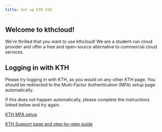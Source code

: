 ```yaml
---
title: Set up KTH SSO
---
```


## Welcome to kthcloud\!

We're thrilled that you want to use kthcloud\! We are a student-run
cloud provider and offer a free and open-source alternative to
commercial cloud services.

## Logging in with KTH

Please try logging in with KTH, as you would on any other KTH page. You
should be redirected to the Multi-Factor Authentication (MFA) setup page
automatically.

If this does not happen automatically, please complete the instructions
linked below and try again.

[KTH MFA setup](https://aka.ms/mfasetup)

[KTH Support page and step-by-step
guide](https://intra.kth.se/en/it/natverk/sakerhet/microsoft-365/sakra-ditt-kth-microsoft-365-konto-med-multifaktorautentisering-mfa-1.1154451)